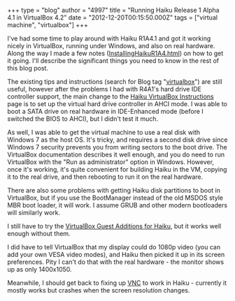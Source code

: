 +++
type = "blog"
author = "4997"
title = "Running Haiku Release 1 Alpha 4.1 in VirtualBox 4.2"
date = "2012-12-20T00:15:50.000Z"
tags = ["virtual machine", "virtualbox"]
+++

I've had some time to play around with Haiku R1A4.1 and got it working nicely in VirtualBox, running under Windows, and also on real hardware.  Along the way I made a few notes (<a href="http://web.ncf.ca/au829/WeekendReports/20121130/InstallingHaikuR1A4.html" title="Notes on Installing Haiku R1A4">InstallingHaikuR1A4.html</a>) on how to get it going.  I'll describe the significant things you need to know in the rest of this blog post.
<!--break-->
The existing tips and instructions (search for Blog tag "<a href="https://www.haiku-os.org/tags/virtualbox" title="VirtualBox Blog Tag List">virtualbox</a>") are still useful, however after the problems I had with R4A1's hard drive IDE controller support, the main change to the <a href="http://www.haiku-os.org/guides/virtualizing/virtualbox" title="Haiku VirtualBox Instructions Page">Haiku VirtualBox Instructions</a> page is to set up the virtual hard drive controller in AHCI mode.  I was able to boot a SATA drive on real hardware in IDE-Enhanced mode (before I switched the BIOS to AHCI), but I didn't test it much.

As well, I was able to get the virtual machine to use a real disk with Windows 7 as the host OS.  It's tricky, and requires a second disk drive since Windows 7 security prevents you from writing sectors to the boot drive.  The VirtualBox documentation describes it well enough, and you do need to run VirtualBox with the "Run as administrator" option in Windows.  However, once it's working, it's quite convenient for building Haiku in the VM, copying it to the real drive, and then rebooting to run it on the real hardware.

There are also some problems with getting Haiku disk partitions to boot in VirtualBox, but if you use the BootManager instead of the old MSDOS style MBR boot loader, it will work.  I assume GRUB and other modern bootloaders will similarly work.

I still have to try the <a href="https://www.virtualbox.org/browser/vbox/trunk/src/VBox/Additions/haiku" title="VirtualBox Guest Additions for Haiku">VirtualBox Guest Additions for Haiku</a>, but it works well enough without them.

I did have to tell VirtualBox that my display could do 1080p video (you can add your own VESA video modes), and Haiku then picked it up in its screen preferences.  Pity I can't do that with the real hardware - the monitor shows up as only 1400x1050.

Meanwhile, I should get back to fixing up <a href="http://www.bebits.com/app/4047" title="BeOS VNC Server">VNC</a> to work in Haiku - currently it mostly works but crashes when the screen resolution changes.